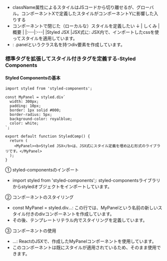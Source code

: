 - className属性によるスタイルはJSコードから切り離せるが、グローバル。コンポーネントXで定義したスタイルがコンポーネントYに影響した入りする
- コンポーネントで閉じた（ローカルな）スタイルを定義したい
↓
| しくみ | 概要 |
|:---|:---|
|Styled JSX |JSX式に<style>要素を埋め込む方式 |
|Styled Components |タグを拡張してスタイルを適用する方式 |
|Styled Components |Styled JSX／Styled Components双方の気泡の対応したしくみ |

## JSX式にスタイルシートを埋め込む-syled JSX
Styled JSX:
- コンポーネントファイルでロジック／スタイルをまとめて管理できる
- .vueファイルとも良く似たしくみ

### Styled JSXの基本

```
// StyledBasic.js
export default function StyledBasic() {
    return (
      <>
        <style jsx>{`
        .panel {
          width: 300px;
          padding: 10px;
          border: 1px solid #000;
          border-radius: 5px;
          background-color: royalblue;
          color: white;
        }
        `}</style>
        <div className="panel"><b>Styled JSX</b>は、JSX式にスタイル定義を埋め込む形式のライブラリです。
        </div>
      </>
    );
  }

```
① スタイルの定義
- <style jsx>というタグ内でCSSのスタイルを定義
- .panelというクラスに対するスタイルが設定される
```
width: 300px
padding: 10px
border: 1px solid 黒
border-radius: 5px
background-color: royalblue（青色）
color: white（文字色は白）
```

② JSXの構造
- `<div className="panel">`という形で、上で定義した.panelクラスをこのdivに適用
  
③ コンテンツ
- <b>Styled JSX</b>でStyled JSXというテキストを太字にしている
- その後に「は、JSX式にスタイル定義を埋め込む形式のライブラリです。」という説明文が続く

### Styled JSXの様々な記法
#### (1)グローバルスタイル
```
export default function StyledBasic() {
    return (
      <>
        <style jsx global>{`
        h3 {
          background-color: Yellow;
        }
        `}</style>
        <style jsx>{`
        .panel {
          width: 300px;
          padding: 10px;
          border: 1px solid #000;
          border-radius: 5px;
          background-color: royalblue;
          color: white;
        }
        `}</style>
        <div className="panel"><b>Styled JSX</b>は、JSX式にスタイル定義を埋め込む形式のライブラリです。
        </div>
      </>
    );
  }
```

#### (2)スタイル定義の外部化
```
// StyeldCss.css.js
import css from 'styled-jsx/css';

export default css`
.panel {
  width: 300px;
  padding: 10px;
  border: 1px solid #000;
  border-radius: 5px;
  background-color: royalblue;
  color: white;
}`;

```

```
// StyledCss.js
import css, { globalCss, resolveCss } from './StyledCss.css';

export default function StyledCss() {
  return (
    <>
      <style jsx>{css}</style>
      {resolveCss.styles}
        <div className="panel"><b>Styled JSX</b>は、JSX式にスタイル定義を埋め込む形式のライブラリです。
      </div>
    </>
  );
}
```
① スタイル定義（StyeldCss.css.js）
- import css from 'styled-jsx/css';: styled-jsx/cssからcssをインポートしています。
- .panelというクラスに対するCSSスタイルを定義しています。そのスタイルはexport default cssでエクスポートされています。
  
② コンポーネント（StyledCss.js）
- import css, { globalCss, resolveCss } from './StyledCss.css';: スタイル定義をインポートしています。
- <style jsx>{css}</style>: JSX内で、インポートしたcssを使ってスタイルを適用しています。
- <div className="panel">: .panelというクラス名を持つdiv要素を作成しています。

### 標準タグを拡張してスタイル付きタグを定義する-Styled Components
#### Styled Componentsの基本
```
import styled from 'styled-components';

const MyPanel = styled.div`
  width: 300px;
  padding: 10px;
  border: 1px solid #000;
  border-radius: 5px;
  background-color: royalblue;
  color: white;
`;

export default function StyledComp() {
  return (
    <MyPanel><b>Styled JSX</b>は、JSX式にスタイル定義を埋め込む形式のライブラリです。</MyPanel>
  );
}
```
① styled-componentsのインポート
- import styled from 'styled-components';: styled-componentsライブラリからstyledオブジェクトをインポートしています。
  
② コンポーネントのスタイリング
- const MyPanel = styled.div...: この行では、MyPanelという名前の新しいスタイル付きのdivコンポーネントを作成しています。
- その後、テンプレートリテラル内でスタイリングを定義しています。
  
③ コンポーネントの使用
- <MyPanel>...</MyPanel>: ReactのJSXで、作成したMyPanelコンポーネントを使用しています。
- このコンポーネントは既にスタイルが適用されているため、そのまま使用できます。
